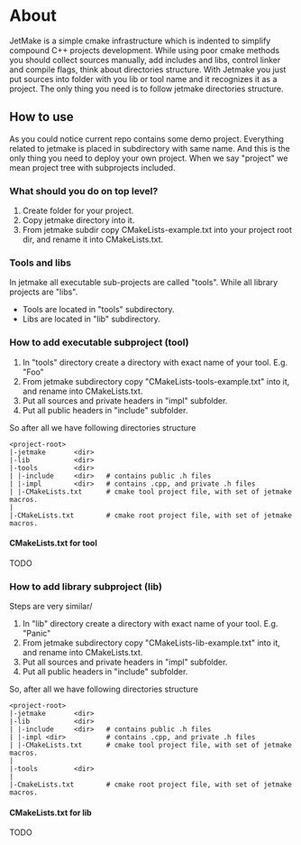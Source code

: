 # About
JetMake is a simple cmake infrastructure which is
indented to simplify compound C++ projects development.
While using poor cmake methods you should collect sources manually,
add includes and libs, control linker and compile flags, think about directories structure.
With Jetmake you just put sources into folder with you lib or tool name and it
recognizes it as a project.
The only thing you need is to follow jetmake directories structure.

## How to use
As you could notice current repo contains some demo project. Everything related to
jetmake is placed in subdirectory with same name. And this is the only thing you need to
deploy your own project.
When we say "project" we mean project tree with subprojects included.
 
### What should you do on top level?
1. Create folder for your project.
2. Copy jetmake directory into it.
3. From jetmake subdir copy CMakeLists-example.txt into your project root dir, and
   rename it into CMakeLists.txt.
   
### Tools and libs
In jetmake all executable sub-projects are called "tools".
While all library projects
are "libs".
* Tools are located in "tools" subdirectory.
* Libs are located in "lib" subdirectory.
   
### How to add executable subproject (tool)

1. In "tools" directory create a directory with exact name of your tool. E.g. "Foo"
2. From jetmake subdirectory copy "CMakeLists-tools-example.txt" into it,
   and rename into CMakeLists.txt.
3. Put all sources and private headers in "impl" subfolder.
4. Put all public headers in "include" subfolder.

So after all we have following directories structure

    <project-root>
    |-jetmake       <dir>
    |-lib           <dir>
    |-tools         <dir>
    | |-include     <dir>   # contains public .h files
    | |-impl        <dir>   # contains .cpp, and private .h files
    | |-CMakeLists.txt      # cmake tool project file, with set of jetmake macros.
    |
    |-CMakeLists.txt        # cmake root project file, with set of jetmake macros.
    
#### CMakeLists.txt for tool
TODO

### How to add library subproject (lib)

Steps are very similar/

1. In "lib" directory create a directory with exact name of your tool. E.g. "Panic"
2. From jetmake subdirectory copy "CMakeLists-lib-example.txt" into it,
   and rename into CMakeLists.txt.
3. Put all sources and private headers in "impl" subfolder.
4. Put all public headers in "include" subfolder.

So, after all we have following directories structure

    <project-root>
    |-jetmake       <dir>
    |-lib           <dir>
    | |-include     <dir>   # contains public .h files
    | |-impl <dir>          # contains .cpp, and private .h files
    | |-CMakeLists.txt      # cmake tool project file, with set of jetmake macros.
    |
    |-tools         <dir>
    |
    |-CmakeLists.txt        # cmake root project file, with set of jetmake macros.

#### CMakeLists.txt for lib
TODO
 
 
